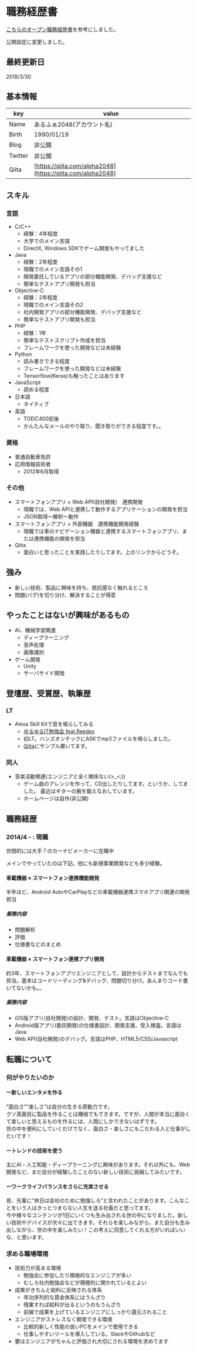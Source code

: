 # 職務経歴書

[こちらのオープン職務経歴書](https://github.com/okoysm/Curriculum-Vitae-template)を参考にしました。

公開設定に変更しました。

## 最終更新日
2018/3/30

## 基本情報

|key|value|
|---|-----|
|Name|あるふぁ2048(アカウント名)|
|Birth|1990/01/19|
|Blog|非公開|
|Twitter|非公開|
|Qiita|[https://qiita.com/alpha2048](https://qiita.com/alpha2048)|

## スキル

### 言語

- C/C++
  - 経験：4年程度
  - 大学でのメイン言語
  - DirectX, Windows SDKでゲーム開発もやってました
- Java
  - 経験：2年程度
  - 現職でのメイン言語その1
  - 開発委託しているアプリの部分機能開発、デバッグ支援など
  - 簡単なテストアプリ開発も担当
- Objective-C
  - 経験：2年程度
  - 現職でのメイン言語その2
  - 社内開発アプリの部分機能開発、デバッグ支援など
  - 簡単なテストアプリ開発も担当
- PHP
  - 経験：1年
  - 簡単なテストスクリプト作成を担当
  - フレームワークを使った開発などは未経験
- Python
  - 読み書きできる程度
  - フレームワークを使った開発などは未経験
  - Tensorflow(Keras)も触ったことはあります
- JavaScript
  - 読める程度
- 日本語
  - ネイティブ
- 英語
  - TOEIC400前後
  - かんたんなメールのやり取り、聞き取りができる程度です。。

### 資格

- 普通自動車免許
- 応用情報技術者
  - 2012年6月取得

### その他

- スマートフォンアプリ × Web API(自社開発)　連携開発
  - 現職では、Web APIと連携して動作するアプリケーションの開発を担当
  - JSON取得〜解析〜動作
- スマートフォンアプリ × 外部機器　連携機能開発経験
  - 現職では車のナビゲーション機器と連携するスマートフォンアプリ、または連携機能の開発を担当
- Qiita
  - 面白いと思ったことを実践したりしてます。上のリンクからどうぞ。

## 強み

- 新しい技術、製品に興味を持ち、抵抗感なく触れるところ
- 問題(バグ)を切り分け、解決することが得意

## やったことはないが興味があるもの

- AI、機械学習関連
  - ディープラーニング
  - 音声処理
  - 画像識別
- ゲーム開発
  - Unity
  - サーバサイド開発

## 登壇歴、受賞歴、執筆歴

### LT

- Alexa Skill Kitで音を鳴らしてみる
  - [ゆるゆるIT勉強会 feat.Reedex](http://www.jetbaby.net/study-group/yuru-it-20171216)
  - 初LT。ハンズオンチックにASKでmp3ファイルを鳴らしました。
  - [Qiita](https://qiita.com/alpha2048/items/aa30bfef89f3b8eaf029)にサンプル置いてます。

### 同人

- 音楽活動関連(エンジニアと全く関係ない(>_<;))
  - ゲーム曲のアレンジを作って、CD出したりしてます。というか、してました。
    最近はギターの腕を鍛えなおしています。
  - ホームページは自作(非公開)

## 職務経歴

### 2014/4 - : 現職

世間的には大手？のカーナビメーカーに在職中

メインでやっていたのは下記。他にも新規事業開発なども多少経験。

#### 車載機器 × スマートフォン連携機能開発

半年ほど、Android AutoやCarPlayなどの車載機器連携スマホアプリ関連の開発担当

##### 業務内容
- 問題解析
- 評価
- 仕様書などのまとめ

#### 車載機器 × スマートフォン連携アプリ開発

約3年、スマートフォンアプリエンジニアとして、設計からテストまでなんでも担当。基本はコードリーディング&デバッグ、問題切り分け。あんまりコード書いてないかも。。

##### 業務内容
- iOS版アプリ(自社開発)の設計、開発、テスト。言語はObjective-C
- Android版アプリ(委託開発)の仕様書設計、開発支援、受入検査。言語はJava
- Web API(自社開発)のデバッグ。言語はPHP、HTML5/CSS/Javascript

## 転職について

### 何がやりたいのか
#### ー新しいエンタメを作る  
"面白さ""楽しさ"は自分の生きる原動力です。  
クソ真面目に製品を作ることは機械でもできます。ですが、人間が本当に面白くて楽しいと思えるものを作るには、人間にしかできないはずです。  
世の中を便利にしていくだけでなく、面白さ・楽しさにもこだわる人と仕事がしたいです！

#### ートレンドの技術を使う  
主にAI・人工知能・ディープラーニングに興味があります。それ以外にも、Web開発など、まだ自分が経験したことのない新しい技術に挑戦してみたいです。

#### ーワークライフバランスをさらに充実させる  
昔、先輩に”休日は会社のために勉強しろ”と言われたことがあります。こんなことをいう人はきっとつまらない人生を送る社畜だと思ってます。  
今や様々なコンテンツが1日にいくつも生み出される世の中になりました。新しい技術やデバイスが次々に出てきます。それらを楽しみながら、また自分も生み出しながら、世の中を楽しみたい！この考えに同意してくれる方がいればいいな、と思います。
### 求める職場環境
- 技術力が高まる環境
  - 勉強会に参加したり積極的なエンジニアが多い
  - むしろ社内勉強会などが積極的に開かれているとよい
- 成果がきちんと給料に反映される体系
  - 年功序列的な賃金体系にはうんざり
  - 残業すれば給料が出るというのもうんざり
  - 前線で成果を上げているエンジニアにしっかり還元されること
- エンジニアがストレスなく開発できる環境
  - 比較的新しく性能の良いPCをメインで使用できる
  - 仕事しやすいツールを導入している。SlackやGithubなど
- 要はエンジニアがちゃんと評価され大切にされる環境を求めてます